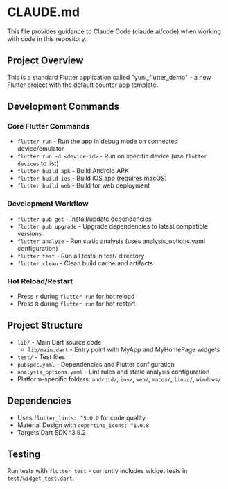 # CLAUDE.md

This file provides guidance to Claude Code (claude.ai/code) when working with code in this repository.

## Project Overview
This is a standard Flutter application called "yuni_flutter_demo" - a new Flutter project with the default counter app template.

## Development Commands

### Core Flutter Commands
- `flutter run` - Run the app in debug mode on connected device/emulator
- `flutter run -d <device-id>` - Run on specific device (use `flutter devices` to list)
- `flutter build apk` - Build Android APK
- `flutter build ios` - Build iOS app (requires macOS)
- `flutter build web` - Build for web deployment

### Development Workflow
- `flutter pub get` - Install/update dependencies
- `flutter pub upgrade` - Upgrade dependencies to latest compatible versions
- `flutter analyze` - Run static analysis (uses analysis_options.yaml configuration)
- `flutter test` - Run all tests in test/ directory
- `flutter clean` - Clean build cache and artifacts

### Hot Reload/Restart
- Press `r` during `flutter run` for hot reload
- Press `R` during `flutter run` for hot restart

## Project Structure
- `lib/` - Main Dart source code
  - `lib/main.dart` - Entry point with MyApp and MyHomePage widgets
- `test/` - Test files
- `pubspec.yaml` - Dependencies and Flutter configuration
- `analysis_options.yaml` - Lint rules and static analysis configuration
- Platform-specific folders: `android/`, `ios/`, `web/`, `macos/`, `linux/`, `windows/`

## Dependencies
- Uses `flutter_lints: ^5.0.0` for code quality
- Material Design with `cupertino_icons: ^1.0.8`
- Targets Dart SDK ^3.9.2

## Testing
Run tests with `flutter test` - currently includes widget tests in `test/widget_test.dart`.